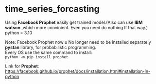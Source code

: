# time_series_forcasting
Using **Facebook Prophet** easily get trained model.(Also can use **IBM watson** ,which more convinient. Even you need do nothing If that way.)  
python = 3.10

Note: Facebook Prophet now u No longer need to be installed separately **pystan** library, for probabilistic programming.  
Every OS use the same command to install:  
`python -m pip install prophet`
  
Link for **Prophet**:  
https://facebook.github.io/prophet/docs/installation.html#installation-in-python
